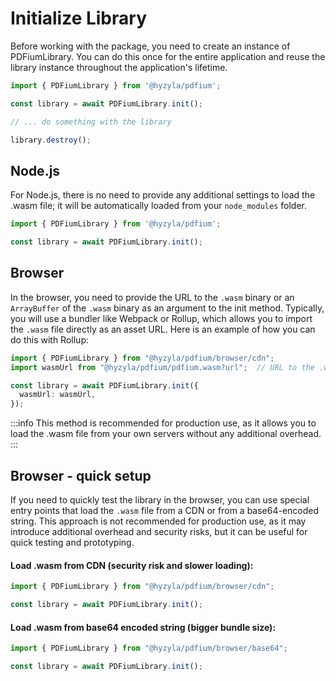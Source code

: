 # Initialize Library

Before working with the package, you need to create an instance of PDFiumLibrary. You can do this once for the entire application and reuse the library instance throughout the application's lifetime.



```typescript
import { PDFiumLibrary } from '@hyzyla/pdfium';

const library = await PDFiumLibrary.init();

// ... do something with the library

library.destroy();
```


## Node.js

For Node.js, there is no need to provide any additional settings to load the .wasm file; it will be automatically loaded from your `node_modules` folder.

```typescript
import { PDFiumLibrary } from '@hyzyla/pdfium';

const library = await PDFiumLibrary.init();
```

## Browser

In the browser, you need to provide the URL to the `.wasm` binary or an `ArrayBuffer` of the `.wasm` binary as an argument to the init method. Typically, you will use a bundler like Webpack or Rollup, which allows you to import the `.wasm` file directly as an asset URL. Here is an example of how you can do this with Rollup:

```typescript
import { PDFiumLibrary } from "@hyzyla/pdfium/browser/cdn";
import wasmUrl from "@hyzyla/pdfium/pdfium.wasm?url";  // URL to the .wasm file

const library = await PDFiumLibrary.init({
  wasmUrl: wasmUrl,
});
```

:::info
This method is recommended for production use, as it allows you to load the .wasm file from your own servers without any additional overhead.
:::

## Browser - quick setup

If you need to quickly test the library in the browser, you can use special entry points that load the `.wasm` file from a CDN or from a base64-encoded string. This approach is not recommended for production use, as it may introduce additional overhead and security risks, but it can be useful for quick testing and prototyping.

#### Load .wasm from CDN (security risk and slower loading):
```typescript
import { PDFiumLibrary } from "@hyzyla/pdfium/browser/cdn";

const library = await PDFiumLibrary.init();
```

#### Load .wasm from base64 encoded string (bigger bundle size):
```typescript
import { PDFiumLibrary } from "@hyzyla/pdfium/browser/base64";

const library = await PDFiumLibrary.init();
```

